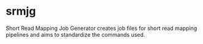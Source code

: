 # srmjg
 Short Read Mapping Job Generator creates job files for short read mapping pipelines and aims to standardize the commands used.
